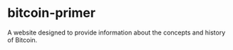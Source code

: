 # bitcoin-primer
A website designed to provide information about the concepts and history of Bitcoin.
